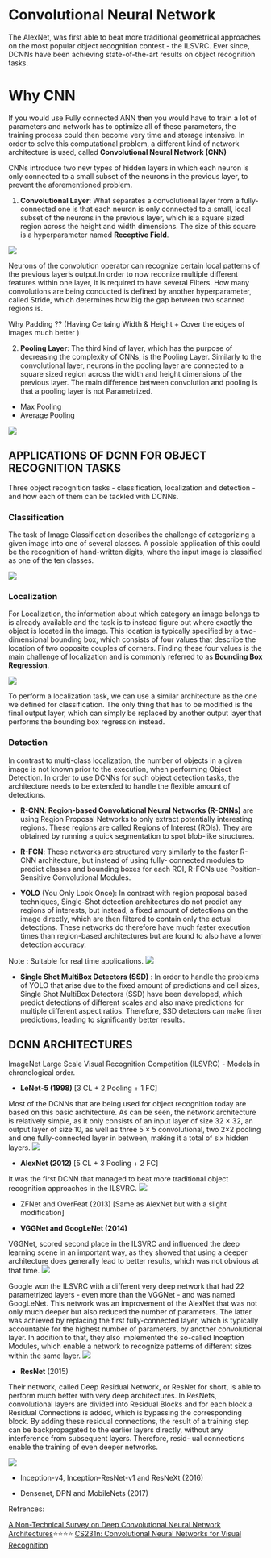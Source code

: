 # Convolutional Neural Network
The AlexNet, was first able to beat more traditional geometrical approaches on the most popular object recognition contest - the ILSVRC. Ever since, DCNNs have been achieving state-of-the-art results on object recognition tasks.

# Why CNN

If you would use Fully connected ANN then you would have to train a lot of parameters and network has to optimize all of these parameters,
the training process could then become very time and storage intensive. In order to solve this computational problem, a different
kind of network architecture is used, called **Convolutional Neural Network (CNN)**

CNNs introduce two new types of hidden layers in which each neuron is only connected to a small subset of the neurons in the previous layer, to prevent the
aforementioned problem.</br>

1. **Convolutional Layer**: What separates a convolutional layer from a fully-connected one is that each neuron is only connected to a small, local subset of the
neurons in the previous layer, which is a square sized region across the height and width dimensions. The size of this square
is a hyperparameter named **Receptive Field**.

![](https://github.com/theainerd/MLInterview/blob/master/Deep%20Learning/images/Screenshot%20from%202018-09-30%2008-21-45.png)

Neurons of the convolution operator can recognize certain local patterns of the previous layer’s output.In order to now reconize multiple different features within
one layer, it is required to have several Filters. How many convolutions are being conducted is defined by another hyperparameter, called Stride, which determines
how big the gap between two scanned regions is.

Why Padding ?? (Having Certaing Width & Height + Cover the edges of images much better )

2. **Pooling Layer**: The third kind of layer, which has the purpose of decreasing the complexity of CNNs, is the Pooling
Layer. Similarly to the convolutional layer, neurons in the pooling layer are connected to a square sized region across
the width and height dimensions of the previous layer. The main difference between convolution and pooling is that a
pooling layer is not Parametrized.

* Max Pooling
* Average Pooling

![](https://github.com/theainerd/MLInterview/blob/master/Deep%20Learning/images/Screenshot%20from%202018-09-30%2008-22-13.png)

## APPLICATIONS OF DCNN FOR OBJECT RECOGNITION TASKS

Three object recognition tasks - classification, localization and detection - and how each of them can be tackled with DCNNs.

### Classification

The task of Image Classification describes the challenge of categorizing a given image into one of several classes. A
possible application of this could be the recognition of hand-written digits, where the input image is classified as one of the
ten classes.

![](https://github.com/theainerd/MLInterview/blob/master/Deep%20Learning/images/Screenshot%20from%202018-09-30%2008-43-37.png)

### Localization

For Localization, the information about which category an image belongs to is already available and the task is to instead
figure out where exactly the object is located in the image. This location is typically specified by a two-dimensional bounding
box, which consists of four values that describe the location of two opposite couples of corners. Finding these four values is
the main challenge of localization and is commonly referred to as **Bounding Box Regression**.

![](https://github.com/theainerd/MLInterview/blob/master/Deep%20Learning/images/Screenshot%20from%202018-09-30%2008-49-08.png)

To perform a localization task, we can use a similar architecture as the one we defined for classification. The only
thing that has to be modified is the final output layer, which can simply be replaced by another output layer that performs
the bounding box regression instead.

### Detection

In contrast to multi-class localization, the number of objects in a given image is not known prior to the execution, when performing Object Detection. In order to use DCNNs for such
object detection tasks, the architecture needs to be extended to handle the flexible amount of detections.

  * **R-CNN**: **Region-based Convolutional Neural Networks (R-CNNs)** are using Region Proposal Networks to only extract potentially interesting regions. These regions are called
Regions of Interest (ROIs). They are obtained by running a quick segmentation to spot blob-like structures.


  * **R-FCN**: These networks are structured very similarly to the faster R-CNN architecture, but instead of using fully-
connected modules to predict classes and bounding boxes for each ROI, R-FCNs use Position-Sensitive Convolutional Modules.

  * **YOLO** (You Only Look Once): In contrast with region proposal based techniques, Single-Shot detection architectures do not predict any
regions of interests, but instead, a fixed amount of detections on the image directly, which are then filtered to contain only
the actual detections. These networks do therefore have much faster execution times than region-based architectures but are
found to also have a lower detection accuracy.

  Note : Suitable for real time applications.
  ![](https://github.com/theainerd/MLInterview/blob/master/Deep%20Learning/images/Screenshot%20from%202018-09-30%2009-28-06.png)

  * **Single Shot MultiBox Detectors (SSD)** : In order to handle the problems of YOLO that arise due to the fixed amount of predictions and cell sizes,
Single Shot MultiBox Detectors (SSD) have been developed, which predict detections of different scales and also make
predictions for multiple different aspect ratios. Therefore, SSD detectors can make finer predictions, leading to significantly
better results.


## DCNN ARCHITECTURES

ImageNet Large Scale Visual Recognition Competition (ILSVRC) - Models in chronological order.

* **LeNet-5 (1998)** [3 CL + 2 Pooling + 1 FC]

Most of the DCNNs that are being used for object recognition today are based on this basic architecture. As can be seen, the network architecture is relatively simple,
as it only consists of an input layer of size 32 × 32, an output layer of size 10, as well as three 5 × 5 convolutional, two
2×2 pooling and one fully-connected layer in between, making it a total of six hidden layers.
![](https://github.com/theainerd/MLInterview/blob/master/Deep%20Learning/images/Screenshot%20from%202018-09-30%2009-32-15.png)

* **AlexNet (2012)** [5 CL + 3 Pooling + 2 FC]

It was the first DCNN that managed to beat more traditional object recognition approaches in the ILSVRC.
![](https://github.com/theainerd/MLInterview/blob/master/Deep%20Learning/images/Screenshot%20from%202018-09-30%2009-32-15.png)

* ZFNet and OverFeat (2013) [Same as AlexNet but with a slight modification]

* **VGGNet and GoogLeNet (2014)**

VGGNet, scored second place in the ILSVRC and influenced the deep learning scene in an important way, as they showed that using a deeper architecture
does generally lead to better results, which was not obvious at that time.
![](https://github.com/theainerd/MLInterview/blob/master/Deep%20Learning/images/Screenshot%20from%202018-09-30%2009-45-48.png)

Google won the ILSVRC with a different very deep network that had 22 parametrized layers - even more than the VGGNet - and was named GoogLeNet. This network was an improvement of the AlexNet that was not only much deeper but also
reduced the number of parameters. The latter was achieved by replacing the first fully-connected layer, which is typically
accountable for the highest number of parameters, by another convolutional layer. In addition to that, they also implemented
the so-called Inception Modules, which enable a network to recognize patterns of different sizes within the same layer.
![](https://github.com/theainerd/MLInterview/blob/master/Deep%20Learning/images/Screenshot%20from%202018-09-30%2010-00-46.png)

* **ResNet** (2015)

Their network, called Deep Residual Network, or ResNet for short, is able to perform much better with very deep architectures. In
ResNets, convolutional layers are divided into Residual Blocks and for each block a Residual Connections is added, which is
bypassing the corresponding block. By adding these residual connections, the result of a training
step can be backpropagated to the earlier layers directly, without any interference from subsequent layers. Therefore, resid-
ual connections enable the training of even deeper networks.

![](https://github.com/theainerd/MLInterview/blob/master/Deep%20Learning/images/Screenshot%20from%202018-09-30%2010-08-03.png)


* Inception-v4, Inception-ResNet-v1 and ResNeXt (2016)

* Densenet, DPN and MobileNets (2017)



Refrences:

[A Non-Technical Survey on Deep Convolutional Neural Network Architectures](https://arxiv.org/pdf/1803.02129.pdf):star::star::star::star:
[CS231n: Convolutional Neural Networks for Visual Recognition](http://cs231n.stanford.edu/)
